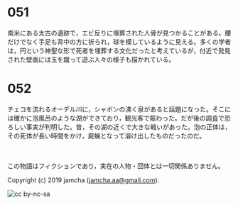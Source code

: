 

# 051

南米にある太古の遺跡で，エビ反りに埋葬された人骨が見つかることがある。腰だけでなく手足も背中の方に折られ，球を模しているように見える。多くの学者は，円という神聖な形で死者を埋葬する文化だったと考えているが，付近で発見された壁画には玉を蹴って遊ぶ人々の様子も描かれている。  


# 052

チェコを流れるオーデル川に，シャボンの沸く泉があると話題になった。そこには確かに泡風呂のような湖ができており，観光客で賑わった。だが後の調査で恐ろしい事実が判明した。昔，その湖の近くで大きな戦いがあった。泡の正体は，その死体が長い時間をかけ，屍蝋となって溶け出したものだったのだ。  

<br>  
<br>  
この物語はフィクションであり，実在の人物・団体とは一切関係ありません。  

Copyright (c) 2019 jamcha (jamcha.aa@gmail.com).  

![cc by-nc-sa](https://i.creativecommons.org/l/by-nc-sa/4.0/88x31.png)  

